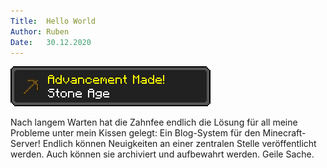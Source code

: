 ```yaml
---
Title:	Hello World
Author:	Ruben
Date:	30.12.2020
---
```

<img src="/content/advancement_stone_age.png"/>
<p>
Nach langem Warten hat die Zahnfee endlich die Lösung für all
meine Probleme unter mein Kissen gelegt:
Ein Blog-System für den Minecraft-Server!
Endlich können Neuigkeiten an einer zentralen Stelle veröffentlicht werden.
Auch können sie archiviert und aufbewahrt werden.
Geile Sache.
</p>
